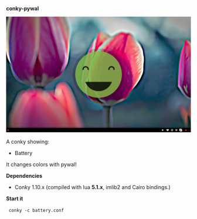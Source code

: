 <b>conky-pywal</b>

![alt tag](https://raw.githubusercontent.com/xexpanderx/conky-battery/master/animation.gif)

A conky showing:
- Battery

It changes colors with pywal!

<b>Dependencies</b>

- Conky 1.10.x (compiled with lua **5.1.x**, imlib2 and Cairo bindings.)

<b>Start it</b>

<code> conky -c battery.conf </code>
